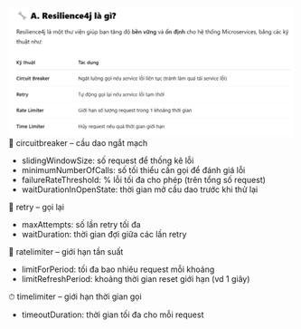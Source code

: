![img.png](img.png)
🔌 circuitbreaker – cầu dao ngắt mạch
 - slidingWindowSize: số request để thống kê lỗi
 - minimumNumberOfCalls: số tối thiểu cần gọi để đánh giá lỗi 
 - failureRateThreshold: % lỗi tối đa cho phép (trên tổng số request)
 - waitDurationInOpenState: thời gian mở cầu dao trước khi thử lại

🔁 retry – gọi lại 
- maxAttempts: số lần retry tối đa
- waitDuration: thời gian đợi giữa các lần retry

🚦 ratelimiter – giới hạn tần suất 
- limitForPeriod: tối đa bao nhiêu request mỗi khoảng
- limitRefreshPeriod: khoảng thời gian reset giới hạn (vd 1 giây)

⏱ timelimiter – giới hạn thời gian gọi
- timeoutDuration: thời gian tối đa cho mỗi request